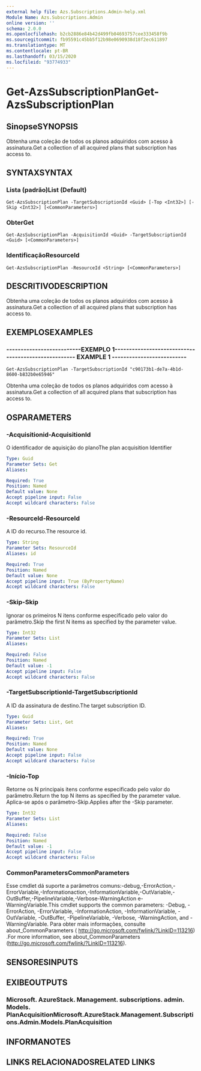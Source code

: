 ```yaml
---
external help file: Azs.Subscriptions.Admin-help.xml
Module Name: Azs.Subscriptions.Admin
online version: ''
schema: 2.0.0
ms.openlocfilehash: b2cb2886e84b42d499fb04693757cee333458f9b
ms.sourcegitcommit: fb95591c45bb5f12b98e0690938d18f2ec611897
ms.translationtype: MT
ms.contentlocale: pt-BR
ms.lasthandoff: 03/15/2020
ms.locfileid: "93774933"
---
```

# <span data-ttu-id="698ee-101">Get-AzsSubscriptionPlan</span><span class="sxs-lookup"><span data-stu-id="698ee-101">Get-AzsSubscriptionPlan</span></span>

## <span data-ttu-id="698ee-102">Sinopse</span><span class="sxs-lookup"><span data-stu-id="698ee-102">SYNOPSIS</span></span>
<span data-ttu-id="698ee-103">Obtenha uma coleção de todos os planos adquiridos com acesso à assinatura.</span><span class="sxs-lookup"><span data-stu-id="698ee-103">Get a collection of all acquired plans that subscription has access to.</span></span>

## <span data-ttu-id="698ee-104">SYNTAX</span><span class="sxs-lookup"><span data-stu-id="698ee-104">SYNTAX</span></span>

### <span data-ttu-id="698ee-105">Lista (padrão)</span><span class="sxs-lookup"><span data-stu-id="698ee-105">List (Default)</span></span>
```
Get-AzsSubscriptionPlan -TargetSubscriptionId <Guid> [-Top <Int32>] [-Skip <Int32>] [<CommonParameters>]
```

### <span data-ttu-id="698ee-106">Obter</span><span class="sxs-lookup"><span data-stu-id="698ee-106">Get</span></span>
```
Get-AzsSubscriptionPlan -AcquisitionId <Guid> -TargetSubscriptionId <Guid> [<CommonParameters>]
```

### <span data-ttu-id="698ee-107">Identificação</span><span class="sxs-lookup"><span data-stu-id="698ee-107">ResourceId</span></span>
```
Get-AzsSubscriptionPlan -ResourceId <String> [<CommonParameters>]
```

## <span data-ttu-id="698ee-108">DESCRITIVO</span><span class="sxs-lookup"><span data-stu-id="698ee-108">DESCRIPTION</span></span>
<span data-ttu-id="698ee-109">Obtenha uma coleção de todos os planos adquiridos com acesso à assinatura.</span><span class="sxs-lookup"><span data-stu-id="698ee-109">Get a collection of all acquired plans that subscription has access to.</span></span>

## <span data-ttu-id="698ee-110">EXEMPLOS</span><span class="sxs-lookup"><span data-stu-id="698ee-110">EXAMPLES</span></span>

### <span data-ttu-id="698ee-111">--------------------------EXEMPLO 1--------------------------</span><span class="sxs-lookup"><span data-stu-id="698ee-111">-------------------------- EXAMPLE 1 --------------------------</span></span>
```
Get-AzsSubscriptionPlan -TargetSubscriptionId "c90173b1-de7a-4b1d-8600-b832b0e65946"
```

<span data-ttu-id="698ee-112">Obtenha uma coleção de todos os planos adquiridos com acesso à assinatura.</span><span class="sxs-lookup"><span data-stu-id="698ee-112">Get a collection of all acquired plans that subscription has access to.</span></span>

## <span data-ttu-id="698ee-113">OS</span><span class="sxs-lookup"><span data-stu-id="698ee-113">PARAMETERS</span></span>

### <span data-ttu-id="698ee-114">-Acquisitionid</span><span class="sxs-lookup"><span data-stu-id="698ee-114">-AcquisitionId</span></span>
<span data-ttu-id="698ee-115">O identificador de aquisição do plano</span><span class="sxs-lookup"><span data-stu-id="698ee-115">The plan acquisition Identifier</span></span>

```yaml
Type: Guid
Parameter Sets: Get
Aliases: 

Required: True
Position: Named
Default value: None
Accept pipeline input: False
Accept wildcard characters: False
```

### <span data-ttu-id="698ee-116">-ResourceId</span><span class="sxs-lookup"><span data-stu-id="698ee-116">-ResourceId</span></span>
<span data-ttu-id="698ee-117">A ID do recurso.</span><span class="sxs-lookup"><span data-stu-id="698ee-117">The resource id.</span></span>

```yaml
Type: String
Parameter Sets: ResourceId
Aliases: id

Required: True
Position: Named
Default value: None
Accept pipeline input: True (ByPropertyName)
Accept wildcard characters: False
```

### <span data-ttu-id="698ee-118">-Skip</span><span class="sxs-lookup"><span data-stu-id="698ee-118">-Skip</span></span>
<span data-ttu-id="698ee-119">Ignorar os primeiros N itens conforme especificado pelo valor do parâmetro.</span><span class="sxs-lookup"><span data-stu-id="698ee-119">Skip the first N items as specified by the parameter value.</span></span>

```yaml
Type: Int32
Parameter Sets: List
Aliases: 

Required: False
Position: Named
Default value: -1
Accept pipeline input: False
Accept wildcard characters: False
```

### <span data-ttu-id="698ee-120">-TargetSubscriptionId</span><span class="sxs-lookup"><span data-stu-id="698ee-120">-TargetSubscriptionId</span></span>
<span data-ttu-id="698ee-121">A ID da assinatura de destino.</span><span class="sxs-lookup"><span data-stu-id="698ee-121">The target subscription ID.</span></span>

```yaml
Type: Guid
Parameter Sets: List, Get
Aliases: 

Required: True
Position: Named
Default value: None
Accept pipeline input: False
Accept wildcard characters: False
```

### <span data-ttu-id="698ee-122">-Início</span><span class="sxs-lookup"><span data-stu-id="698ee-122">-Top</span></span>
<span data-ttu-id="698ee-123">Retorne os N principais itens conforme especificado pelo valor do parâmetro.</span><span class="sxs-lookup"><span data-stu-id="698ee-123">Return the top N items as specified by the parameter value.</span></span>
<span data-ttu-id="698ee-124">Aplica-se após o parâmetro-Skip.</span><span class="sxs-lookup"><span data-stu-id="698ee-124">Applies after the -Skip parameter.</span></span>

```yaml
Type: Int32
Parameter Sets: List
Aliases: 

Required: False
Position: Named
Default value: -1
Accept pipeline input: False
Accept wildcard characters: False
```

### <span data-ttu-id="698ee-125">CommonParameters</span><span class="sxs-lookup"><span data-stu-id="698ee-125">CommonParameters</span></span>
<span data-ttu-id="698ee-126">Esse cmdlet dá suporte a parâmetros comuns:-debug,-ErrorAction,-ErrorVariable,-Informationaction,-InformationVariable,-OutVariable,-OutBuffer,-PipelineVariable,-Verbose-WarningAction e-WarningVariable.</span><span class="sxs-lookup"><span data-stu-id="698ee-126">This cmdlet supports the common parameters: -Debug, -ErrorAction, -ErrorVariable, -InformationAction, -InformationVariable, -OutVariable, -OutBuffer, -PipelineVariable, -Verbose, -WarningAction, and -WarningVariable.</span></span> <span data-ttu-id="698ee-127">Para obter mais informações, consulte about_CommonParameters ( http://go.microsoft.com/fwlink/?LinkID=113216) .</span><span class="sxs-lookup"><span data-stu-id="698ee-127">For more information, see about_CommonParameters (http://go.microsoft.com/fwlink/?LinkID=113216).</span></span>

## <span data-ttu-id="698ee-128">SENSORES</span><span class="sxs-lookup"><span data-stu-id="698ee-128">INPUTS</span></span>

## <span data-ttu-id="698ee-129">EXIBE</span><span class="sxs-lookup"><span data-stu-id="698ee-129">OUTPUTS</span></span>

### <span data-ttu-id="698ee-130">Microsoft. AzureStack. Management. subscriptions. admin. Models. PlanAcquisition</span><span class="sxs-lookup"><span data-stu-id="698ee-130">Microsoft.AzureStack.Management.Subscriptions.Admin.Models.PlanAcquisition</span></span>

## <span data-ttu-id="698ee-131">INFORMA</span><span class="sxs-lookup"><span data-stu-id="698ee-131">NOTES</span></span>

## <span data-ttu-id="698ee-132">LINKS RELACIONADOS</span><span class="sxs-lookup"><span data-stu-id="698ee-132">RELATED LINKS</span></span>


